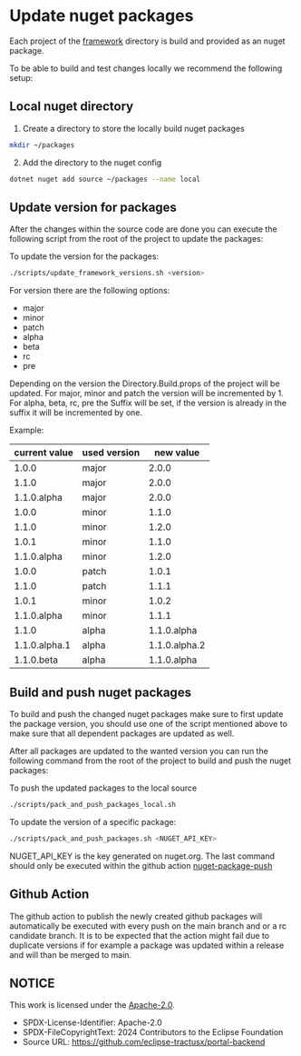 # Update nuget packages

Each project of the [framework](/src/framework/) directory is build and provided as an nuget package.

To be able to build and test changes locally we recommend the following setup:

## Local nuget directory

1. Create a directory to store the locally build nuget packages

```bash
mkdir ~/packages

```

2. Add the directory to the nuget config

```bash
dotnet nuget add source ~/packages --name local

```

## Update version for packages

After the changes within the source code are done you can execute the following script from the root of the project to update the packages:

To update the version for the packages:

```bash
./scripts/update_framework_versions.sh <version>
```

For version there are the following options:
 - major
 - minor
 - patch
 - alpha
 - beta
 - rc
 - pre

Depending on the version the Directory.Build.props of the project will be updated.
For major, minor and patch the version will be incremented by 1.
For alpha, beta, rc, pre the Suffix will be set, if the version is already in the suffix it will be incremented by one.

Example:

|current value|used version|  new value  |
|-------------|------------|-------------|
|    1.0.0    |    major   |    2.0.0    |
|    1.1.0    |    major   |    2.0.0    |
| 1.1.0.alpha |    major   |    2.0.0    |
|    1.0.0    |    minor   |    1.1.0    |
|    1.1.0    |    minor   |    1.2.0    |
|    1.0.1    |    minor   |    1.1.0    |
| 1.1.0.alpha |    minor   |    1.2.0    |
|    1.0.0    |    patch   |    1.0.1    |
|    1.1.0    |    patch   |    1.1.1    |
|    1.0.1    |    minor   |    1.0.2    |
| 1.1.0.alpha |    minor   |    1.1.1    |
|    1.1.0    |    alpha   | 1.1.0.alpha |
|1.1.0.alpha.1|    alpha   |1.1.0.alpha.2|
| 1.1.0.beta  |    alpha   | 1.1.0.alpha |

## Build and push nuget packages

To build and push the changed nuget packages make sure to first update the package version, you should use one of the script mentioned above to make sure that all dependent packages are updated as well.

After all packages are updated to the wanted version you can run the following command from the root of the project to build and push the nuget packages:

To push the updated packages to the local source

```bash
./scripts/pack_and_push_packages_local.sh
```

To update the version of a specific package:

```bash
./scripts/pack_and_push_packages.sh <NUGET_API_KEY>
```

NUGET_API_KEY is the key generated on nuget.org. The last command should only be executed within the github action [nuget-package-push](/.github/workflows/nuget-package-push.yml)

## Github Action

The github action to publish the newly created github packages will automatically be executed with every push on the main branch and or a rc candidate branch.
It is to be expected that the action might fail due to duplicate versions if for example a package was updated within a release and will than be merged to main.

## NOTICE

This work is licensed under the [Apache-2.0](https://www.apache.org/licenses/LICENSE-2.0).

- SPDX-License-Identifier: Apache-2.0
- SPDX-FileCopyrightText: 2024 Contributors to the Eclipse Foundation
- Source URL: https://github.com/eclipse-tractusx/portal-backend
